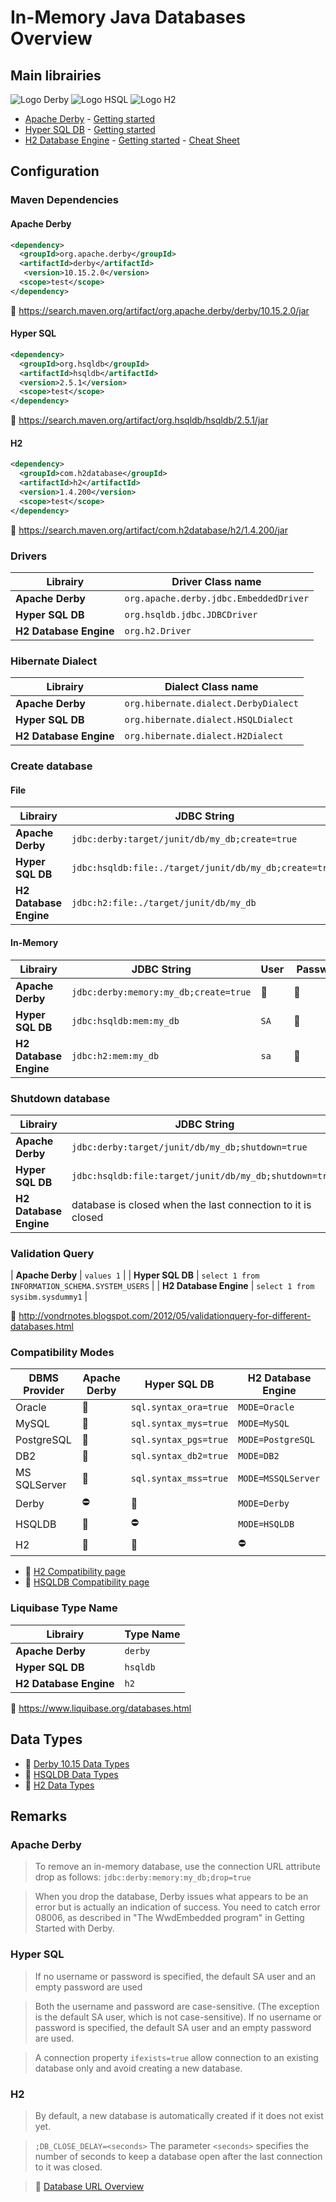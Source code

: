 # In-Memory Java Databases Overview

## Main librairies

 ![Logo Derby](https://db.apache.org/derby/docs/10.0/images/derby-logo-web.png)  ![Logo HSQL](http://hsqldb.org/images/hypersql_logo.png)  ![Logo H2](http://www.h2database.com/html/images/h2-logo-2.png)

* [Apache Derby](http://db.apache.org/derby/) - [Getting started](https://builds.apache.org/job/Derby-docs/lastSuccessfulBuild/artifact/trunk/out/getstart/index.html)
* [Hyper SQL DB](http://hsqldb.org/) - [Getting started](http://hsqldb.org/doc/2.0/guide/index.html)
* [H2 Database Engine](http://www.h2database.com/) - [Getting started](http://www.h2database.com/html/quickstart.html) - [Cheat Sheet](http://www.h2database.com/html/cheatSheet.html)

## Configuration

### Maven Dependencies

#### Apache Derby

```xml
<dependency>
  <groupId>org.apache.derby</groupId>
  <artifactId>derby</artifactId>
   <version>10.15.2.0</version>
  <scope>test</scope>
</dependency>
```

:link: <https://search.maven.org/artifact/org.apache.derby/derby/10.15.2.0/jar>

#### Hyper SQL

```xml
<dependency>
  <groupId>org.hsqldb</groupId>
  <artifactId>hsqldb</artifactId>
  <version>2.5.1</version>
  <scope>test</scope>
</dependency>
```

:link: <https://search.maven.org/artifact/org.hsqldb/hsqldb/2.5.1/jar>

#### H2

```xml
<dependency>
  <groupId>com.h2database</groupId>
  <artifactId>h2</artifactId>
  <version>1.4.200</version>
  <scope>test</scope>
</dependency>
```

:link: <https://search.maven.org/artifact/com.h2database/h2/1.4.200/jar>

### Drivers

| Librairy | Driver Class name |
|----------|-------------------|
| **Apache Derby** | `org.apache.derby.jdbc.EmbeddedDriver` |
| **Hyper SQL DB** | `org.hsqldb.jdbc.JDBCDriver` |
| **H2 Database Engine** | `org.h2.Driver` |

### Hibernate Dialect

| Librairy | Dialect Class name |
|----------|--------------------|
| **Apache Derby** | `org.hibernate.dialect.DerbyDialect` |
| **Hyper SQL DB** | `org.hibernate.dialect.HSQLDialect` |
| **H2 Database Engine** | `org.hibernate.dialect.H2Dialect` |

### Create database

#### File

| Librairy | JDBC String | User | Password |
|----------|-------------|------|----------|
| **Apache Derby** | `jdbc:derby:target/junit/db/my_db;create=true` | :no_entry_sign: | :no_entry_sign: |
| **Hyper SQL DB** | `jdbc:hsqldb:file:./target/junit/db/my_db;create=true` | `SA` | :no_entry_sign: |
| **H2 Database Engine** | `jdbc:h2:file:./target/junit/db/my_db` | `sa` | :no_entry_sign: |

#### In-Memory

| Librairy | JDBC String | User | Password |
|----------|-------------|------|----------|
| **Apache Derby** | `jdbc:derby:memory:my_db;create=true` | :no_entry_sign: | :no_entry_sign: |
| **Hyper SQL DB** | `jdbc:hsqldb:mem:my_db` | `SA` | :no_entry_sign: |
| **H2 Database Engine** | `jdbc:h2:mem:my_db` | `sa` | :no_entry_sign: |

### Shutdown database

| Librairy | JDBC String | User | Password |
|----------|-------------|------|----------|
| **Apache Derby** | `jdbc:derby:target/junit/db/my_db;shutdown=true` | :no_entry_sign: | :no_entry_sign: |
| **Hyper SQL DB** | `jdbc:hsqldb:file:target/junit/db/my_db;shutdown=true` | `SA` | :no_entry_sign: |
| **H2 Database Engine** | database is closed when the last connection to it is closed | :no_entry_sign: | :no_entry_sign: |

### Validation Query

| **Apache Derby** | `values 1` |
| **Hyper SQL DB** | `select 1 from INFORMATION_SCHEMA.SYSTEM_USERS` |
| **H2 Database Engine** | `select 1 from sysibm.sysdummy1` |

:link: <http://vondrnotes.blogspot.com/2012/05/validationquery-for-different-databases.html>

### Compatibility Modes

| DBMS Provider | Apache Derby | Hyper SQL DB | H2 Database Engine |
|-------------|--------------|--------------|--------------------|
| Oracle | :no_entry_sign: | `sql.syntax_ora=true` | `MODE=Oracle` |
| MySQL | :no_entry_sign: | `sql.syntax_mys=true` | `MODE=MySQL` |
| PostgreSQL | :no_entry_sign: | `sql.syntax_pgs=true` | `MODE=PostgreSQL` |
| DB2 | :no_entry_sign: | `sql.syntax_db2=true` | `MODE=DB2` |
| MS SQLServer | :no_entry_sign: | `sql.syntax_mss=true` | `MODE=MSSQLServer` |
| Derby | :no_entry: | :no_entry_sign: | `MODE=Derby` |
| HSQLDB | :no_entry_sign: | :no_entry: | `MODE=HSQLDB` |
| H2 | :no_entry_sign: | :no_entry_sign: |  :no_entry: |

* :link: [H2 Compatibility page](http://www.h2database.com/html/features.html#compatibility)
* :link: [HSQLDB Compatibility page](http://hsqldb.org/doc/guide/compatibility-chapt.html)


### Liquibase Type Name

| Librairy | Type Name |
|----------|-----------|
| **Apache Derby** | `derby` |
| **Hyper SQL DB** | `hsqldb` |
| **H2 Database Engine** | `h2` |

:link: <https://www.liquibase.org/databases.html>

## Data Types

* :link: [Derby 10.15 Data Types](https://db.apache.org/derby/docs/10.15/ref/crefsqlj31068.html)
* :link: [HSQLDB Data Types](http://www.hsqldb.org/doc/guide/sqlgeneral-chapt.html#sgc_types_ops)
* :link: [H2 Data Types](http://www.h2database.com/html/datatypes.html)

## Remarks

### Apache Derby

> To remove an in-memory database, use the connection URL attribute drop as follows: `jdbc:derby:memory:my_db;drop=true`

> When you drop the database, Derby issues what appears to be an error but is actually an indication of success. You need to catch error 08006, as described in "The WwdEmbedded program" in Getting Started with Derby.

### Hyper SQL

> If no username or password is specified, the default SA user and an empty password are used

> Both the username and password are case-sensitive. (The exception is the default SA user, which is not case-sensitive). If no username or password is specified, the default SA user and an empty password are used.

> A connection property `ifexists=true` allow connection to an existing database only and avoid creating a new database.

### H2

> By default, a new database is automatically created if it does not exist yet.

> `;DB_CLOSE_DELAY=<seconds>` The parameter `<seconds>` specifies the number of seconds to keep a database open after the last connection to it was closed.

> :link: [Database URL Overview](http://www.h2database.com/html/features.html#database_url)
